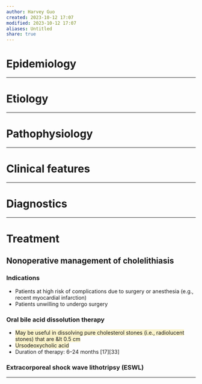 ```yaml
---
author: Harvey Guo
created: 2023-10-12 17:07
modified: 2023-10-12 17:07
aliases: Untitled
share: true
---
```

# Epidemiology


---
# Etiology


---
# Pathophysiology


---
# Clinical features


---
# Diagnostics


---
# Treatment
## Nonoperative management of cholelithiasis
### Indications
- Patients at high risk of complications due to surgery or anesthesia (e.g., recent myocardial infarction)
- Patients unwilling to undergo surgery
### Oral bile acid dissolution therapy 
- <span style="background:rgba(240, 200, 0, 0.2)">May be useful in dissolving pure cholesterol stones (i.e., radiolucent stones) that are &lt 0.5 cm </span>
- <span style="background:rgba(240, 200, 0, 0.2)">Ursodeoxycholic acid</span>
- Duration of therapy: 6–24 months [17][33]
### Extracorporeal shock wave lithotripsy (ESWL)

---
